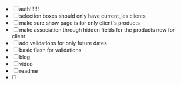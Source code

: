 ###
- [ ] auth!!!!!!
- [ ] selection boxes should only have current_les clients
- [ ] make sure show page is for only client's products
- [ ] make association through hidden fields for the products new for client
- [ ] add validations for only future dates
- [ ] basic flash for validations
- [ ] blog
- [ ] video
- [ ] readme
- [ ] 
